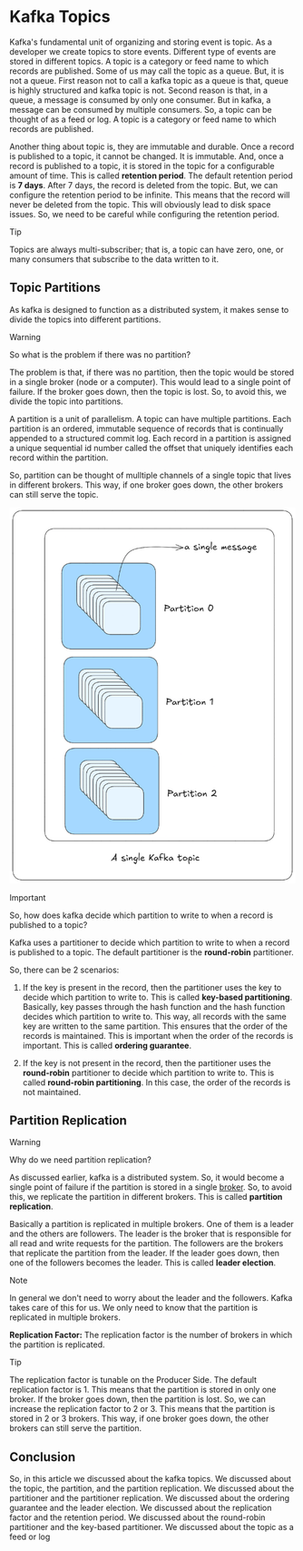 # Kafka Topics

Kafka's fundamental unit of organizing and storing event is topic. As a developer we create topics to store events. Different type of events are stored in different topics. A topic is a category or feed name to which records are published. Some of us may call the topic as a queue. But, it is not a queue. First reason not to call a kafka topic as a queue is that, queue is highly structured and kafka topic is not. Second reason is that, in a queue, a message is consumed by only one consumer. But in kafka, a message can be consumed by multiple consumers. So, a topic can be thought of as a feed or log. A topic is a category or feed name to which records are published.

Another thing about topic is, they are immutable and durable. Once a record is published to a topic, it cannot be changed. It is immutable. And, once a record is published to a topic, it is stored in the topic for a configurable amount of time. This is called **retention period**. The default retention period is **7 days**. After 7 days, the record is deleted from the topic. But, we can configure the retention period to be infinite. This means that the record will never be deleted from the topic. This will obviously lead to disk space issues. So, we need to be careful while configuring the retention period.

> [!Tip]
> Topics are always multi-subscriber; that is, a topic can have zero, one, or many consumers that subscribe to the data written to it.

## Topic Partitions

As kafka is designed to function as a distributed system, it makes sense to divide the topics into different partitions.

> [!Warning]
> So what is the problem if there was no partition?

The problem is that, if there was no partition, then the topic would be stored in a single broker (node or a computer). This would lead to a single point of failure. If the broker goes down, then the topic is lost. So, to avoid this, we divide the topic into partitions.

A partition is a unit of parallelism. A topic can have multiple partitions. Each partition is an ordered, immutable sequence of records that is continually appended to a structured commit log. Each record in a partition is assigned a unique sequential id number called the offset that uniquely identifies each record within the partition.

So, partition can be thought of mulltiple channels of a single topic that lives in different brokers. This way, if one broker goes down, the other brokers can still serve the topic.

![Kafka Topic Partitions](../public/images/kafka-partition.png)

> [!Important]
> So, how does kafka decide which partition to write to when a record is published to a topic?

Kafka uses a partitioner to decide which partition to write to when a record is published to a topic. The default partitioner is the **round-robin** partitioner.

So, there can be 2 scenarios:

1. If the key is present in the record, then the partitioner uses the key to decide which partition to write to. This is called **key-based partitioning**. Basically, key passes through the hash function and the hash function decides which partition to write to. This way, all records with the same key are written to the same partition. This ensures that the order of the records is maintained. This is important when the order of the records is important. This is called **ordering guarantee**.

1. If the key is not present in the record, then the partitioner uses the **round-robin** partitioner to decide which partition to write to. This is called **round-robin partitioning**. In this case, the order of the records is not maintained.

## Partition Replication

> [!Warning]
> Why do we need partition replication?

As discussed earlier, kafka is a distributed system. So, it would become a single point of failure if the partition is stored in a single [broker](./README.md#kafka-brokers). So, to avoid this, we replicate the partition in different brokers. This is called **partition replication**.

Basically a partition is replicated in multiple brokers. One of them is a leader and the others are followers. The leader is the broker that is responsible for all read and write requests for the partition. The followers are the brokers that replicate the partition from the leader. If the leader goes down, then one of the followers becomes the leader. This is called **leader election**.

> [!Note]
> In general we don't need to worry about the leader and the followers. Kafka takes care of this for us. We only need to know that the partition is replicated in multiple brokers.

**Replication Factor:** The replication factor is the number of brokers in which the partition is replicated.

> [!Tip]
> The replication factor is tunable on the Producer Side.
> The default replication factor is 1. This means that the partition is stored in only one broker. If the broker goes down, then the partition is lost. So, we can increase the replication factor to 2 or 3. This means that the partition is stored in 2 or 3 brokers. This way, if one broker goes down, the other brokers can still serve the partition.

## Conclusion

So, in this article we discussed about the kafka topics. We discussed about the topic, the partition, and the partition replication. We discussed about the partitioner and the partitioner replication. We discussed about the ordering guarantee and the leader election. We discussed about the replication factor and the retention period. We discussed about the round-robin partitioner and the key-based partitioner. We discussed about the topic as a feed or log
